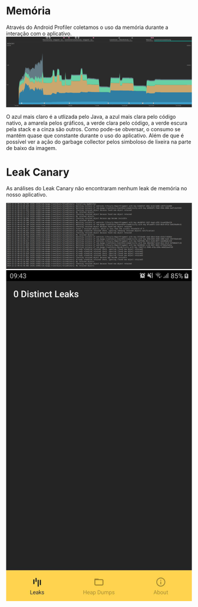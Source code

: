 # Memória

Através do Android Profiler coletamos o uso da memória durante a interação com o aplicativo.
![Memory Profiler](images/memory.png)

O azul mais claro é a utlizada pelo Java, a azul mais clara pelo código nativo, a amarela pelos gráficos, a verde clara pelo código,
a verde escura pela stack e a cinza são outros. Como pode-se obversar, o consumo se mantém quase que constante durante o uso do aplicativo.
Além de que é possível ver a ação do garbage collector pelos simboloso de lixeira na parte de baixo da imagem.

# Leak Canary

As análises do Leak Canary não encontraram nenhum leak de memória no nosso aplicativo.

![Leak Canary Log](images/leak_memory.png)
![Leak Canary Result](images/distinct_leaks.jpg)

